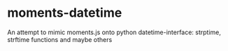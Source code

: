moments-datetime
================

An attempt to mimic moments.js onto python datetime-interface: strptime, strftime functions and maybe others